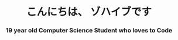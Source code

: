 <h1 align="center">こんにちは、 ゾハイブです</h1>
<h3 align="center">19 year old Computer Science Student who loves to Code</h3>
</p>


